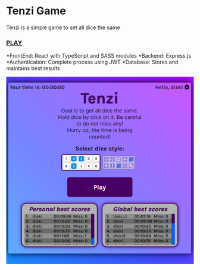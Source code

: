 # Tenzi Game

Tenzi is a simple game to set all dice the same

### [PLAY](https://rhalupczok.github.io/Tenzies/)

*FrontEnd: React with TypeScript and SASS modules
*Backend: Express.js
*Authentication: Complete process using JWT
*Database: Stores and maintains best results

![Screenshot](https://github.com/rhalupczok/Portfolio/blob/master/src/images/myWork/my-work-tenzi.png)
